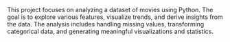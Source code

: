 This project focuses on analyzing a dataset of movies using Python. The goal is to explore various features, visualize trends, and derive insights from the data. The analysis includes handling missing values, transforming categorical data, and generating meaningful visualizations and statistics.
